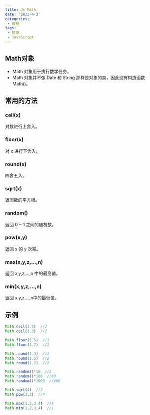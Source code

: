 ```yaml
---
title: Js Math
date: '2022-4-3'
categories:
 - 教程
tags:
 - 前端
 - JavaScript
---
```


## Math对象
- Math 对象用于执行数学任务。
- Math 对象并不像 Date 和 String 那样是对象的类，因此没有构造函数 Math()。

## 常用的方法
### ceil(x)
对数进行上舍入。

### floor(x)
对 x 进行下舍入。

### round(x)
四舍五入。

### sqrt(x)
返回数的平方根。

### random()
返回 0 ~ 1 之间的随机数。

### pow(x,y)
返回 x 的 y 次幂。

### max(x,y,z,...,n)
返回 x,y,z,...,n 中的最高值。

### min(x,y,z,...,n)
返回 x,y,z,...,n中的最低值。

## 示例
```js
Math.ceil(1.5)  //2
Math.ceil(1.3)  //2

Math.floor(1.5)  //1
Math.floor(1.7)  //1

Math.round(1.3)  //1
Math.round(1.5)  //2
Math.round(1.7)  //2

Math.random()*10  //2
Math.random()*100  //60
Math.random()*1000  //400

Math.sqrt(4)  //2
Math.pow(2,2)  //4

Math.max(1,2,3,4)  //4
Math.min(1,2,3,4)  //1
```